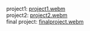 project1:
[project1.webm](https://github.com/MahdiLcoder/html-css/assets/113045607/ad71e270-0ba1-4271-9f0c-df9c06ad9c98)
<br>
project2:
[project2.webm](https://github.com/MahdiLcoder/html-css/assets/113045607/9130fbe3-94a0-4ae9-a43d-0697ea6ed447)
<br>
final project:
[finalproject.webm](https://github.com/MahdiLcoder/html-css/assets/113045607/f2142e89-3428-403c-a14e-666a1b7b3184)

